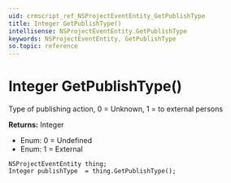 ```yaml
---
uid: crmscript_ref_NSProjectEventEntity_GetPublishType
title: Integer GetPublishType()
intellisense: NSProjectEventEntity.GetPublishType
keywords: NSProjectEventEntity, GetPublishType
so.topic: reference
---
```


# Integer GetPublishType()

Type of publishing action, 0 = Unknown, 1 = to external persons

**Returns:** Integer

* Enum: 0 = Undefined 
* Enum: 1 = External 

```crmscript
NSProjectEventEntity thing;
Integer publishType  = thing.GetPublishType();
```

